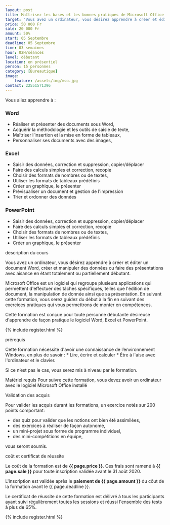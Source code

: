 ```yaml
---
layout: post
title: Maîtrisez les bases et les bonnes pratiques de Microsoft Office (Word, Excel, PowerPoint)
target: "Vous avez un ordinateur, vous désirez apprendre à créer et éditer un document Word, créer et manipuler des données ou faire des présentations avec aisance en étant totalement ou partiellement débutant dans le domaine, alors cette formation est faites pour vous."
price: 50 000 Fr
sale: 20 000 Fr
amount: 50%
start: 05 Septembre
deadline: 05 Septembre
time: 03 semaines
hour: 02H/séances
level: débutant
location: en présentiel
person: 15 personnes 
category: [Bureautique]
image:
    feature: /assets/img/mso.jpg
contact: 22551571396
---
```



<p class="text-muted text-uppercase h4 border-bottom py-3">Vous allez apprendre à : </p>

### Word

* Réaliser et présenter des documents sous Word,
* Acquérir la méthodologie et les outils de saisie de texte,
* Maîtriser l’insertion et la mise en forme de tableaux,
* Personnaliser ses documents avec des images,

### Excel

* Saisir des données, correction et suppression, copier/déplacer
* Faire des calculs simples et correction, recopie
* Choisir des formats de nombres ou de textes,
* Utiliser les formats de tableaux prédéfinis
* Créer un graphique, le présenter
* Prévisualiser un document et gestion de l'impression
* Trier et ordonner des données

### PowerPoint

* Saisir des données, correction et suppression, copier/déplacer
* Faire des calculs simples et correction, recopie
* Choisir des formats de nombres ou de textes,
* Utiliser les formats de tableaux prédéfinis
* Créer un graphique, le présenter

<p id="about-course" class="text-muted text-uppercase h4 border-bottom py-3">description du cours</p>

Vous avez un ordinateur, vous désirez apprendre à créer et éditer un document Word, créer et manipuler des données ou faire des présentations avec aisance en étant totalement ou partiellement débutant.

Microsoft Office est un logiciel qui regroupe plusieurs applications qui permettent d'effectuer des tâches spécifiques, telles que l'édition de document, la manipulation de donnée ainsi que sa présentation.
En suivant cette formation, vous serez guidez du début à la fin en suivant des exercices pratiques qui vous permettrons de monter en compétences.

Cette formation est conçue pour toute personne débutante désireuse d'apprendre de façon pratique le logiciel Word, Excel et PowerPoint.

<!-- inscription -->
{% include register.html %}


<p class="text-muted text-uppercase h4 border-bottom py-3">prérequis</p>
Cette formation nécessite d'avoir une connaissance de l’environnement Windows, en plus de savoir :
* Lire, écrire et calculer
* Être à l'aise avec l'ordinateur et le clavier.

Si ce n’est pas le cas, vous serez mis à niveau par le formation.

Matériel requis
Pour suivre cette formation, vous devez avoir un ordinateur avec le logiciel Microsoft Office installé

<p class="text-muted text-uppercase h4 border-bottom py-3">
Validation des acquis</p>

Pour valider les acquis durant les formations, un exercice notés sur 200 points comportant:

* des quiz pour valider que les notions ont bien été assimilées,
* des exercices à réaliser de façon autonome,
* un mini-projet sous forme de programme individuel,
* des mini-compétitions en équipe,

vous seront soumis.

<div class="bg-light p-4">
<p class="text-uppercase h4 border-bottom py-3">coût et certificat de réussite</p>

Le coût de la formation est de <strong>{{ page.price }}</strong>. Ces frais sont ramené à <strong>{{ page.sale }}</strong> pour toute inscription validée avant le 31 août 2020.

L'inscription est validée après le <strong>paiement de {{ page.amount }}</strong> du côut de la formation avant le {{ page.deadline }}.

Le certificat de réussite de cette formation est délivré à tous les participants ayant suivi régulièrement toutes les sessions et réussi l'ensemble des tests à plus de 65%.

<!-- inscription -->
{% include register.html %}
